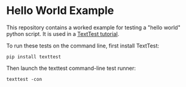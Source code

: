 Hello World Example
===================

This repository contains a worked example for testing a "hello world" python script. It is used in a [TextTest tutorial](http://texttest.org/tutorials/hello_world.html).

To run these tests on the command line, first install TextTest:

	pip install texttest

Then launch the texttest command-line test runner:

	texttest -con


